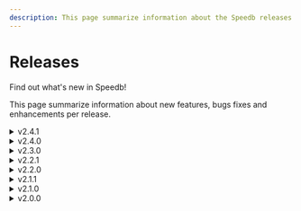 ```yaml
---
description: This page summarize information about the Speedb releases.
---
```


# Releases

Find out what's new in Speedb!

This page summarize information about new features, bugs fixes and enhancements per release.

<details>

<summary>v2.4.1</summary>

Release date: 19-April-2023 | Based on RocksDB 7.7.8

### Enhancement

* Add the ability to create any Filter Policy in java (including ribbon filter and the Speedb paired bloom filter)  [#387](https://github.com/speedb-io/speedb/pull/387)

### Bug Fix

* Write Flow: Reduce debug log size. Note: the write flow is still experimental in this release [#472](https://github.com/speedb-io/speedb/pull/472)

</details>

<details>

<summary>v2.4.0</summary>

Release date: 5-April-2023 | Based on RocksDB 7.7.8

#### New Features

* [New beezcli: ](../speedb-features/beezcli-tool.md)Interactive CLI that offers data access and admin commands [#427](https://github.com/speedb-io/speedb/pull/427)
* [Global delayed write rate](../speedb-features/global-delayed-write.md): manage the delayed write rate across multiple CFs/databases [#392](https://github.com/speedb-io/speedb/pull/392)
* [New write flow](../speedb-features/write-flow.md): Major improvement of writing while reading. Note: This feature is experimental and it consumes slightly more memory in this release  [#445](https://github.com/speedb-io/speedb/pull/445)

#### Enhancements

* Skip expired object while using DBWithTtl [#403](https://github.com/speedb-io/speedb/pull/403)

#### Bug Fixes

* Dynamic delay writes: fix pending bytes rate calculation  [#451](https://github.com/speedb-io/speedb/pull/451)
* Global delay write: check again credits under mutex [#438](https://github.com/speedb-io/speedb/pull/438)

#### Miscellaneous

* Add back accidental revert in DropRandomUnsyncedData  [#402](https://github.com/speedb-io/speedb/pull/402)
* Add speedb licenses to code [#409](https://github.com/speedb-io/speedb/pull/409)
* Enforce writing licenses inside a source file [#410](https://github.com/speedb-io/speedb/pull/410)
* Makefile: Use speedb libs in `build_size` target  [#399](https://github.com/speedb-io/speedb/pull/399)
* Replace uint with unsinged int (Windows Build Failure)  [#421](https://github.com/speedb-io/speedb/pull/421)
* crashtest: dont reroll skip\_list or HashSpdRepFactory  [#452](https://github.com/speedb-io/speedb/pull/452)
* options: Forward declare WriteBufferManager [#433](https://github.com/speedb-io/speedb/pull/433)

</details>

<details>

<summary>v2.3.0</summary>

Release date: 15-February-2023 | Based on RocksDB 7.7.8

#### New Feature

* [New Live configuration changes: ](../speedb-features/live-configuration-changes.md)support changing immutable options on the fly [#294](https://github.com/speedb-io/speedb/pull/294)

#### Enhancements

* Improved performance while using the sorted-hash memtable [#299](https://github.com/speedb-io/speedb/pull/299)

<!---->

* Added prints and query option of Index size per CF - LRU Cache Only [#368](https://github.com/speedb-io/speedb/pull/368)
* Add F\_BARRIERFSYNC for Sync operations on MacOS (addresses the issue raised in [rocksdb#11035](https://github.com/facebook/rocksdb/issues/11035))  [#319](https://github.com/speedb-io/speedb/pull/319)
* Paired-Bloom-Filter: Balancing rounding to batches between the bottom-most level and other levels [#371](https://github.com/speedb-io/speedb/pull/371)
* db\_bench: recreate only specified DBs in a group of benchmarks  [#370](https://github.com/speedb-io/speedb/pull/370)
* &#x20;Use a NoSyncFileSystem to skip Sync/FSync to reduce test times ( based on RocksDB PR [9545](https://github.com/facebook/rocksdb/pull/9545))  [#380](https://github.com/speedb-io/speedb/pull/380)

#### Bug Fixes

* Delayed Writes: fix L0 calc bug [#311](https://github.com/speedb-io/speedb/pull/311)
* util: Fixed compilation failure on Fedora 35 with gcc 11.2.1 and gflag 2.2.2   [#396](https://github.com/speedb-io/speedb/pull/396)
* Fixed compilation failure on windows [#384](https://github.com/speedb-io/speedb/pull/384)
* Fixed compilation issues on Mac by [#393](https://github.com/speedb-io/speedb/pull/393)
* Use the Test Name for the dbname when running unit tests  [#353](https://github.com/speedb-io/speedb/pull/353)

#### Miscellaneous&#x20;

* add Speedb is awesome example to the getting started section  [#382](https://github.com/speedb-io/speedb/pull/382)
* unit tests: fix CompactionServiceTest.RemoteEventListener ([#314](https://github.com/speedb-io/speedb/issues/314)) [#354](https://github.com/speedb-io/speedb/pull/354)
* artifacts check tool - readme file was updated  [#293](https://github.com/speedb-io/speedb/pull/293)
* don't use AVX512 with asan  [#398](https://github.com/speedb-io/speedb/pull/398)

</details>

<details>

<summary>v2.2.1</summary>

Release date: 30-January-2023 | Based on RocksDB 7.7.8

#### Bug Fixes

* Delayed Writes: fixed L0 calculation bug [#311](https://github.com/speedb-io/speedb/pull/311)

#### Miscellaneous

* Added WBM's cache info to the log [#313](https://github.com/speedb-io/speedb/pull/313)
* db\_bench: set db\_bench defaults to Speedb [#322](https://github.com/speedb-io/speedb/pull/322)
* build: remove the dependency on GNU Parallel for running unit tests [#243](https://github.com/speedb-io/speedb/pull/243)

</details>

<details>

<summary>v2.2.0</summary>

Release date: 22-December-2022 | Based on RocksDB 7.7.3

#### New Features

* [Proactive flushes ](../speedb-features/proactive-flushing.md)for better resources utilization [#185](https://github.com/speedb-io/speedb/pull/185)
* [Dynamic delayed write ](../enhancements/dynamic-delayed-writes.md)mechanism for consistent performance [#2](https://github.com/speedb-io/speedb/pull/281)

#### Enhancements&#x20;

* Paired block bloom: Removed the bits-per-key limitation for better results  [#163](https://github.com/speedb-io/speedb/pull/163)
* [DB-bench groups support](../tools/db\_bench-groups.md): Allow running multiple benchmark, each with its own configuration [#250](https://github.com/speedb-io/speedb/pull/250)
* db\_bench: Support '--groups' in addition to '-groups'  [#295](https://github.com/speedb-io/speedb/pull/295)
* db\_stress enhancement: Support control over WBM's allow\_stall [#289](https://github.com/speedb-io/speedb/pull/289)
* [Shorten latency while switch](../enhancements/reduce-switch-memtable-latency.md) generic memtable  [#297](https://github.com/speedb-io/speedb/pull/297)

#### Bug Fixes

* db\_bench: bug fix inserted   [#265](https://github.com/speedb-io/speedb/pull/265)
* db\_bench: ErrorExit from static func bug  [#278](https://github.com/speedb-io/speedb/pull/278)
* Proactive Flushes: compilation warnings fix  [#307](https://github.com/speedb-io/speedb/pull/307)

#### Miscellaneous

* Added info to the log file for artifact testing  [#286](https://github.com/speedb-io/speedb/pull/286)
* Disable LoadCustomizableTest.LoadMemTableRepFactoryTest  [#305](https://github.com/speedb-io/speedb/pull/305)

</details>

<details>

<summary>v2.1.1</summary>

Release date: 15-November-2022 | Based on RocksDB 7.2.2

#### Bug Fixes

* Shorten latency while switch memtable ([#14](https://github.com/speedb-io/speedb/issues/14))
* Fixed a crash that occurred when using the hash memtable. ([#98](https://github.com/speedb-io/speedb/issues/98))
* memtable\_list: avoid rolling back memtable flush on CF drop ([#144](https://github.com/speedb-io/speedb/issues/144))
* crashtest: fix 0 value of data\_block\_hash\_table\_util\_ratio ([#214](https://github.com/speedb-io/speedb/issues/214))
* deletefile\_test: fix breakage caused by the compaction threads change ([#218](https://github.com/speedb-io/speedb/pull/218))
* cmake: clean up on successful runs and randomise test scheduling ([#202](https://github.com/speedb-io/speedb/issues/202))
* build: add a version build-tag for non-release builds ([#156](https://github.com/speedb-io/speedb/issues/156))
* build: support ccache and sccache in the Makefile build ([#170](https://github.com/speedb-io/speedb/issues/170))
* Update README.md
* docs: fix instructions for building Speedb in README.md and INSTALL.md
* readme typo fix by [@azmisaquib](https://github.com/azmisaquib) ([#223](https://github.com/speedb-io/speedb/pull/223))
* build\_version: apply the build tag to the Speedb version string ([#231](https://github.com/speedb-io/speedb/issues/231))
* build: correctly handle merge commits when calculating a build tag ([#207](https://github.com/speedb-io/speedb/pull/207))
* db\_test2: fix BackgroundPurgeTest ([#236](https://github.com/speedb-io/speedb/issues/236))
* Update HISTORY.md ([#239](https://github.com/speedb-io/speedb/pull/239))
* db\_bench: Fix a bug when destructing a Benchmark with multiple db-s ([#234](https://github.com/speedb-io/speedb/issues/234))
* db\_bench: add benchmark - seektodeletedranges ([#201](https://github.com/speedb-io/speedb/pull/201))

</details>

<details>

<summary>v2.1.0</summary>

Release date: 26-October-2022 | Based on RocksDB 7.2.2

#### New Features

* Added new [Paired bloom filter](../speedb-features/paired-bloom-filter.md) that reduces false positive rate with the same performance and memory. In some configurations, the memory consumption is even reduced by up to 30%.\
  Note: Paired bloom filter is recommended to use when the number of bits per key is larger than 10. ([#54](https://github.com/speedb-io/speedb/pull/54))
* Added Plugin Tests to builds ([#143](https://github.com/speedb-io/speedb/pull/143))

#### Enhancements

* The default value for the number of compaction threads has changed to 8 ([#194](https://github.com/speedb-io/speedb/pull/194))
* An infrastructure addition for a future feature: added API to retrieve the amount of immutable memory that can be freed. ([#113](https://github.com/speedb-io/speedb/issues/113))
* cmake: allow running the tests in parallel like in the Makefile ([#103](https://github.com/speedb-io/speedb/pull/103))
* build: fix the java test target dependencies ([#129](https://github.com/speedb-io/speedb/pull/129))
* flush\_job: do not roll back memtable flush on CF drop and DB shutdown ([#127](https://github.com/speedb-io/speedb/pull/127))
* When background purges are used, set their priority to low instead of high, ([#151](https://github.com/speedb-io/speedb/pull/151))
* Added db\_bench option to change the parameter: avoid\_unnecessary\_blocking\_io ([#184](https://github.com/speedb-io/speedb/pull/184))
* Allow construction of Filter Policy from uri to the tools ([#83](https://github.com/speedb-io/speedb/pull/83))

#### Miscellaneous

* Remove the GPL as an alternative license ([#119](https://github.com/speedb-io/speedb/pull/119))
* Fix shell tab-completions in makefile ([#148](https://github.com/speedb-io/speedb/pull/148))
* Added Speedb change-log to the HISTORY.md file ([#189](https://github.com/speedb-io/speedb/pull/189))
* makefile: rework the dependency graph for faster test runs startup ([#175](https://github.com/speedb-io/speedb/pull/175))
* Change the name of the output artifacts to Speedb ([#66](https://github.com/speedb-io/speedb/pull/66))



</details>

<details>

<summary>v2.0.0</summary>

Release date: 04-August-2022 | Based on RocksDB 7.2.2

#### New Features

* Added a new [hash based memtable ](../speedb-features/sorted-hash-memtable.md)that supports concurrent reads and writes
* Added ability to create MemTableFactory from URI/string to tools

#### Bug Fixes

* Avoid comparing Status using == as it compares only status codes. The comparison breaks when comparing against status::NoSpace() since it has a status code of `Code::kIOError` and only a subcode of `SubCode::kNoSpace`
* Fixed snapshots leak in optimistic\_transaction\_example: whenever the example is run under ASan, snapshots are acquired but not released, resulting in a memory leak error.
* ldb: fix get to print the entire value
* db\_bench: fix Rocksdb bug of last\_ref assertion. Test fails to delete multi-dbs correctly.
* db\_bench: fix SeekRandom and ReadRandomWriteRandom to work on all CFs instead of the default
* db\_bench to report accurate response time when using rate limit
* db\_test: add test for - forward the incomplete status on no\_io ([facebook/rocksdb#8485](https://github.com/facebook/rocksdb/pull/8485))
* CMake: use the old plugin infra and add support for \*\_FUNC registration

#### Miscellaneous

* LOG: Print write\_buffer\_manager size to LOG
* LOG: change log header to SpeeDB
* LOG & db\_bench: metadata\_cache\_options - print to LOG and support its configuration in db\_bench
* db\_impl: use unique\_ptr in DBImpl::Open for nicer memory management
* Explicitly compare the SuperVersion pointer in column\_family
* Rename rocksdb threads to speedb
* Add a version number to Speedb builds
* Clang-Format: Do not include third-party code as any changes are either version updates or fixes.
* Git: add clangd cache to .gitignore

</details>
